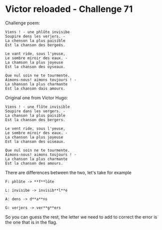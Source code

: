 # Victor reloaded - Challenge 71

Challenge poem:
```
Viens ! - une phlûte invisibe
Soupire dens les verjers. -
La chenson la plus paisible
Est la chanson des bergeés.

Le vant ride, sous l'yeuse,
Le sombre miroir des eaux. -
La chamson la plus joyeuse
Est la chanson des oyseaux.

Que nul soin ne te tourmente.
Aimons-nous! aimons toujours ! -
La shanson la plus charmante
Est la chanson dais amours.
```

Original one from Victor Hugo:
```
Viens ! - une flûte invisible
Soupire dans les vergers. -
La chanson la plus paisible
Est la chanson des bergers.

Le vent ride, sous l'yeuse,
Le sombre miroir des eaux. -
La chanson la plus joyeuse
Est la chanson des oiseaux.

Que nul soin ne te tourmente.
Aimons-nous! aimons toujours ! -
La chanson la plus charmante
Est la chanson des amours.
```

There are differences between the two, let's take for example

`F: phlûte -> **f**lûte`

`L: invisibe -> invisib**l**e`

`A: dens -> d**a**ns`

`G: verjers -> ver**g**ers`

So you can guess the rest, the letter we need to add to correct the error is the one that is in the flag.
